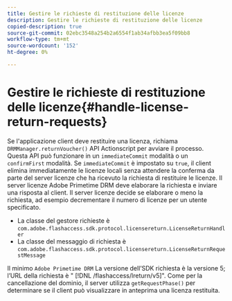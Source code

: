 ```yaml
---
title: Gestire le richieste di restituzione delle licenze
description: Gestire le richieste di restituzione delle licenze
copied-description: true
source-git-commit: 02ebc3548a254b2a6554f1ab34afbb3ea5f09bb8
workflow-type: tm+mt
source-wordcount: '152'
ht-degree: 0%

---
```


# Gestire le richieste di restituzione delle licenze{#handle-license-return-requests}

Se l&#39;applicazione client deve restituire una licenza, richiama `DRMManager.returnVoucher()` API Actionscript per avviare il processo. Questa API può funzionare in un `immediateCommit` modalità o un `confirmFirst` modalità. Se `immediateCommit` è impostato su `true`, il client elimina immediatamente le licenze locali senza attendere la conferma da parte del server licenze che ha ricevuto la richiesta di restituire le licenze. Il server licenze Adobe Primetime DRM deve elaborare la richiesta e inviare una risposta al client. Il server licenze decide se elaborare o meno la richiesta, ad esempio decrementare il numero di licenze per un utente specificato.

* La classe del gestore richieste è `com.adobe.flashaccess.sdk.protocol.licensereturn.LicenseReturnHandler`
* La classe del messaggio di richiesta è `com.adobe.flashaccess.sdk.protocol.licensereturn.LicenseReturnRequestMessage`

Il minimo `Adobe Primetime DRM` La versione dell’SDK richiesta è la versione 5; l’URL della richiesta è &quot; [!DNL /flashaccess/lreturn/v5]&quot;. Come per la cancellazione del dominio, il server utilizza `getRequestPhase()` per determinare se il client può visualizzare in anteprima una licenza restituita.
